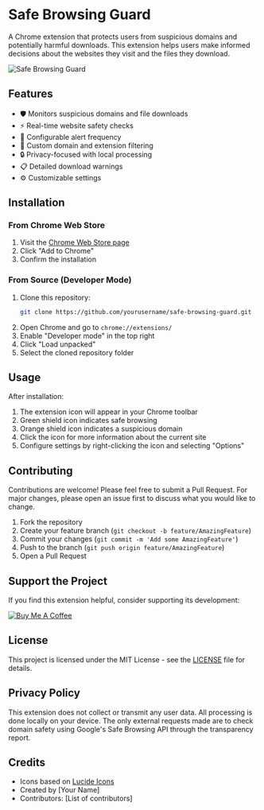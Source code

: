 # Safe Browsing Guard

A Chrome extension that protects users from suspicious domains and potentially harmful downloads. This extension helps users make informed decisions about the websites they visit and the files they download.

![Safe Browsing Guard](./docs/images/banner.png)

## Features

- 🛡️ Monitors suspicious domains and file downloads
- ⚡ Real-time website safety checks
- 🔔 Configurable alert frequency
- 🎯 Custom domain and extension filtering
- 🔒 Privacy-focused with local processing
- 📋 Detailed download warnings
- ⚙️ Customizable settings

## Installation

### From Chrome Web Store
1. Visit the [Chrome Web Store page](https://chrome.google.com/webstore/detail/[extension-id])
2. Click "Add to Chrome"
3. Confirm the installation

### From Source (Developer Mode)
1. Clone this repository:
   ```bash
   git clone https://github.com/yourusername/safe-browsing-guard.git
   ```
2. Open Chrome and go to `chrome://extensions/`
3. Enable "Developer mode" in the top right
4. Click "Load unpacked"
5. Select the cloned repository folder

## Usage

After installation:
1. The extension icon will appear in your Chrome toolbar
2. Green shield icon indicates safe browsing
3. Orange shield icon indicates a suspicious domain
4. Click the icon for more information about the current site
5. Configure settings by right-clicking the icon and selecting "Options"

## Contributing

Contributions are welcome! Please feel free to submit a Pull Request. For major changes, please open an issue first to discuss what you would like to change.

1. Fork the repository
2. Create your feature branch (`git checkout -b feature/AmazingFeature`)
3. Commit your changes (`git commit -m 'Add some AmazingFeature'`)
4. Push to the branch (`git push origin feature/AmazingFeature`)
5. Open a Pull Request

## Support the Project

If you find this extension helpful, consider supporting its development:

[![Buy Me A Coffee](https://www.buymeacoffee.com/assets/img/custom_images/orange_img.png)](https://www.buymeacoffee.com/lokeshmotwani)

## License

This project is licensed under the MIT License - see the [LICENSE](LICENSE) file for details.

## Privacy Policy

This extension does not collect or transmit any user data. All processing is done locally on your device. The only external requests made are to check domain safety using Google's Safe Browsing API through the transparency report.

## Credits

- Icons based on [Lucide Icons](https://lucide.dev/)
- Created by [Your Name]
- Contributors: [List of contributors]